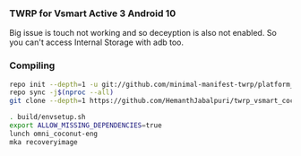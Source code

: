 ### TWRP for Vsmart Active 3 Android 10
Big issue is touch not working and so deceyption is also not enabled. So you can't access Internal Storage with adb too.

### Compiling
```bash
repo init --depth=1 -u git://github.com/minimal-manifest-twrp/platform_manifest_twrp_omni.git -b twrp-9.0
repo sync -j$(nproc --all)
git clone --depth=1 https://github.com/HemanthJabalpuri/twrp_vsmart_coconut -b android-10

. build/envsetup.sh
export ALLOW_MISSING_DEPENDENCIES=true
lunch omni_coconut-eng
mka recoveryimage
```
